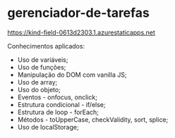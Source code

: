# gerenciador-de-tarefas

https://kind-field-0613d2303.1.azurestaticapps.net

Conhecimentos aplicados:

* Uso de variáveis;
* Uso de funções;
* Manipulação do DOM com vanilla JS;
* Uso de array;
* Uso do objeto;
* Eventos - onfocus, onclick;
* Estrutura condicional - if/else;
* Estrutura de loop - forEach;
* Métodos - toUpperCase, checkValidity, sort, splice;
* Uso de localStorage;
